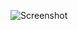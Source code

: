 ![Screenshot](https://raw.githubusercontent.com/Cryakl/Ultimate-RAT-Collection/refs/heads/main/IMRemoteManagement/Screenshot.png)
